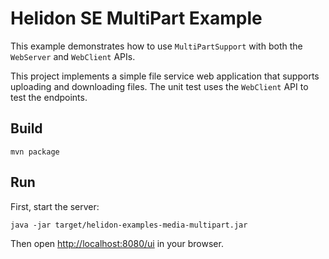# Helidon SE MultiPart Example

This example demonstrates how to use `MultiPartSupport` with both the `WebServer`
 and `WebClient` APIs.

This project implements a simple file service web application that supports uploading
and downloading files. The unit test uses the `WebClient` API to test the endpoints.

## Build

```
mvn package
```

## Run

First, start the server:

```
java -jar target/helidon-examples-media-multipart.jar
```

Then open <http://localhost:8080/ui> in your browser.
